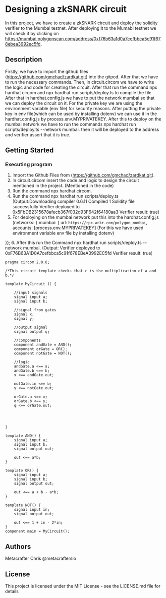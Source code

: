# Designing a zkSNARK circuit

In this project, we have to create a zkSNARK circuit and deploy the solidity verifier to the Mumbai testnet. After deploying it to the Mumabi testnet we will check it by clicking on https://mumbai.polygonscan.com/address/0xf76b63a1d0a7cefbbca5c91f678ebea3992ec5fd.

## Description
Firstly, we have to import the github files (https://github.com/gmchad/zardkat.git)  into the gitpod. After that we have to run the necessary commands. Then, in circuit.circom we have to write the logic and code for creating the circuit. After that run the command npx hardhat circom and npx hardhat run scripts/deploy.ts to compile the file. After that in hardhat.config.js we have to put the network mumbai so that we can deploy the circuit on it. For the private key we are using the environment variable (env file) for security reasons.
After putting the private key in env file(which can be used by installing dotenv) we can use it in the hardhat.config.js by process.env.MYPRIVATEKEY. After this to deploy on the mumbai network we have to run the commands npx hardhat run scripts/deploy.ts --network mumbai. then it will be deployed to the address and verifier assert that it is true.


## Getting Started

### Executing program

1. Import the Github Files from (https://github.com/gmchad/zardkat.git).
2. In circuit.circom insert the code and logic to design the circuit mentioned in the project. (Mentioned in the code)
3. Run the command npx hardhat circom.
4. Run the command npx hardhat run scripts/deploy.ts
(Output:Downloading compiler 0.6.11
Compiled 1 Solidity file successfully
Verifier deployed to 0x5FbDB2315678afecb367f032d93F642f64180aa3
Verifier result: true)
5. For deploying on the mumbai network put this into the hardhat.config.js
   (networks: {
  mumbai: {
    url: `https://rpc.ankr.com/polygon_mumbai`,
    accounts: [process.env.MYPRIVATEKEY] (For this we have used environment variable env file by installing dotenv)

  }};
  6. After this run the Command npx hardhat run scripts/deploy.ts --network mumbai.
  (Output:
  Verifier deployed to 0xF76B63A1D0A7cefbbca5c91f678EBeA3992EC5fd
Verifier result: true)
   
```
pragma circom 2.0.0;

/*This circuit template checks that c is the multiplication of a and b.*/  

template MyCircuit () { 

    //input signals
    signal input a;
    signal input b;

    //signal from gates
    signal x;
    signal y;

    //output signal
    signal output q;

    //components
    component andGate = AND();
    component orGate = OR();
    component notGate = NOT();

    //logic
    andGate.a <== a;
    andGate.b <== b;
    x <== andGate.out;

    notGate.in <== b;
    y <== notGate.out;

    orGate.a <== x;
    orGate.b <== y;
    q <== orGate.out;



   
}

template AND() {
    signal input a;
    signal input b;
    signal output out;

    out <== a*b;
}

template OR() {
    signal input a;
    signal input b;
    signal output out;

    out <== a + b - a*b;
}

template NOT() {
    signal input in;
    signal output out;

    out <== 1 + in - 2*in;
}
component main = MyCircuit();
```



## Authors

Metacrafter Chris
@metacraftersio


## License

This project is licensed under the MIT License - see the LICENSE.md file for details
